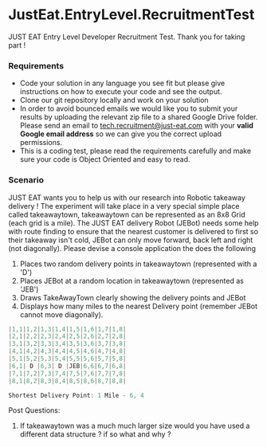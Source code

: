 JustEat.EntryLevel.RecruitmentTest
============================

JUST EAT Entry Level Developer Recruitment Test. Thank you for taking part !

### Requirements

- Code your solution in any language you see fit but please give instructions on how to execute your code and see the output. <br />
- Clone our git repository locally and work on your solution
- In order to avoid bounced emails we would like you to submit your results by uploading the relevant zip file to a shared Google Drive folder. Please send an email to tech.recruitment@just-eat.com with your **valid Google email address** so we can give you the correct upload permissions.
- This is a coding test, please read the requirements carefully and make sure your code is Object Oriented and easy to read.

### Scenario

JUST EAT wants you to help us with our research into Robotic takeaway delivery !
The experiment will take place in a very special simple place called takeawaytown, takeawaytown can be represented as an 8x8 Grid (each grid is a mile).
The JUST EAT delivery Robot (JEBot) needs some help with route finding to ensure that the nearest customer is delivered to first so their takeaway isn't cold,
JEBot can only move forward, back left and right (not diagonally).
Please devise a console application the does the following

1. Places two random delivery points in takeawaytown (represented with a 'D')
2. Places JEBot at a random location in takeawaytown (represented as 'JEB')
3. Draws TakeAwayTown clearly showing the delivery points and JEBot
4. Displays how many miles to the nearest Delivery point (remember JEBot cannot move diagonally).

```c#
|1,1|1,2|1,3|1,4|1,5|1,6|1,7|1,8|
|2,1|2,2|2,3|2,4|2,5|2,6|2,7|2,8|
|3,1|3,2|3,3|3,4|3,5|3,6|3,7|3,8|
|4,1|4,2|4,3|4,4|4,5|4,6|4,7|4,8|
|5,1|5,2|5,3|5,4|5,5|5,6|5,7|5,8|
|6,1| D |6,3| D |JEB|6,6|6,7|6,8|
|7,1|7,2|7,3|7,4|7,5|7,6|7,7|7,8|
|8,1|8,2|8,3|8,4|8,5|8,6|8,7|8,8|

Shortest Delivery Point: 1 Mile - 6, 4
```

Post Questions:
1. If takeawaytown was a much much larger size would you have used a different data structure ? if so what and why ?
